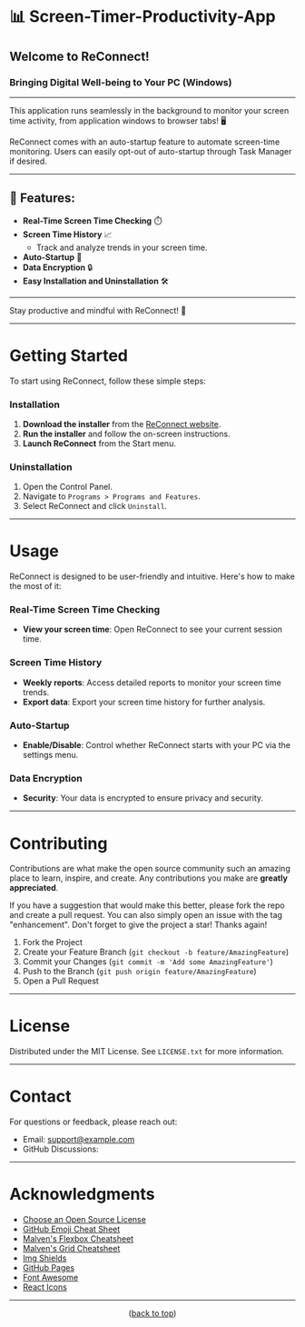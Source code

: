 
# 📊 Screen-Timer-Productivity-App

## Welcome to ReConnect!
### Bringing Digital Well-being to Your PC (Windows)

---

This application runs seamlessly in the background to monitor your screen time activity, from application windows to browser tabs! 🖥️

ReConnect comes with an auto-startup feature to automate screen-time monitoring. Users can easily opt-out of auto-startup through Task Manager if desired.

---

## 🌟 Features:

- **Real-Time Screen Time Checking** ⏱️
- **Screen Time History** 📈
  - Track and analyze trends in your screen time.
- **Auto-Startup** 🔄
- **Data Encryption** 🔒
- **Easy Installation and Uninstallation** 🛠️

---

Stay productive and mindful with ReConnect! 🚀

---

# Getting Started

To start using ReConnect, follow these simple steps:

### Installation

1. **Download the installer** from the [ReConnect website](https://example.com).
2. **Run the installer** and follow the on-screen instructions.
3. **Launch ReConnect** from the Start menu.

### Uninstallation

1. Open the Control Panel.
2. Navigate to `Programs > Programs and Features`.
3. Select ReConnect and click `Uninstall`.

---

# Usage

ReConnect is designed to be user-friendly and intuitive. Here's how to make the most of it:

### Real-Time Screen Time Checking

- **View your screen time**: Open ReConnect to see your current session time.

### Screen Time History

- **Weekly reports**: Access detailed reports to monitor your screen time trends.
- **Export data**: Export your screen time history for further analysis.

### Auto-Startup

- **Enable/Disable**: Control whether ReConnect starts with your PC via the settings menu.

### Data Encryption

- **Security**: Your data is encrypted to ensure privacy and security.

---

# Contributing

Contributions are what make the open source community such an amazing place to learn, inspire, and create. Any contributions you make are **greatly appreciated**.

If you have a suggestion that would make this better, please fork the repo and create a pull request. You can also simply open an issue with the tag "enhancement".
Don't forget to give the project a star! Thanks again!

1. Fork the Project
2. Create your Feature Branch (`git checkout -b feature/AmazingFeature`)
3. Commit your Changes (`git commit -m 'Add some AmazingFeature'`)
4. Push to the Branch (`git push origin feature/AmazingFeature`)
5. Open a Pull Request

---

# License

Distributed under the MIT License. See `LICENSE.txt` for more information.

---

# Contact

For questions or feedback, please reach out:

- Email: [support@example.com](mailto:support@example.com)
- GitHub Discussions: <Here>

---

# Acknowledgments

- [Choose an Open Source License](https://choosealicense.com)
- [GitHub Emoji Cheat Sheet](https://www.webpagefx.com/tools/emoji-cheat-sheet)
- [Malven's Flexbox Cheatsheet](https://flexbox.malven.co/)
- [Malven's Grid Cheatsheet](https://grid.malven.co/)
- [Img Shields](https://shields.io)
- [GitHub Pages](https://pages.github.com)
- [Font Awesome](https://fontawesome.com)
- [React Icons](https://react-icons.github.io/react-icons/search)

---

<p align="center">(<a href="[#project-title](https://github.com/RuthvikSaiKumar/Screen-Timer-Productivity-App/tree/main?tab=readme-ov-file#-screen-timer-productivity-app)">back to top</a>)</p>
